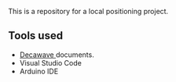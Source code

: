 This is a repository for a local positioning project. 

<H2>Tools used</H2>

<ul>

<li><a href="https://www.decawave.com/1001-license/"> Decawave </a> documents.</li>

<li> Visual Studio Code </li>

<li> Arduino IDE </li>

</ul>


